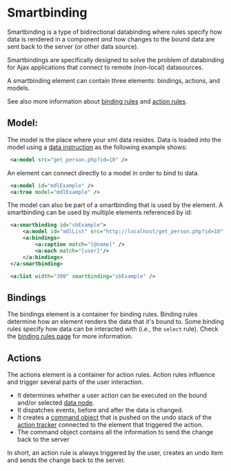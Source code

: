# Smartbinding

Smartbinding is a type of bidirectional databinding where 
rules specify how data is rendered in a component _and_ how changes to
the bound data are sent back to the server (or other data source). 

Smartbindings are specifically designed to solve the problem of databinding
for Ajax applications that connect to remote (non-local) datasources.

A smartbinding element can contain three elements: bindings, actions, and models.

See also more information about [binding rules](./binding.html) and [action rules](./action.html).

## Model:

The model is the place where your xml data resides. Data is loaded into the
model using a [data instruction](./datainstruction.html) as the following
example shows:

```xml
 <a:model src="get_person.php?id=10" />
```

An element can connect directly to a model in order to bind to data.

```xml
 <a:model id="mdlExample" />
 <a:tree model="mdlExample" />
```

The model can also be part of a smartbinding that is used by the element. 
A smartbinding can be used by multiple elements referenced by id:

```xml
 <a:smartbinding id="sbExample">
     <a:model id="mdlList" src="http://localhost/get_person.php?id=10" />
     <a:bindings>
         <a:caption match="[@name]" />
         <a:each match="[user]"/>
     </a:bindings>
 </a:smartbinding>

 <a:list width="300" smartbinding="sbExample" />
```

## Bindings

The bindings element is a container for binding rules. Binding rules determine
how an element renders the data that it's bound to. Some binding rules specify
how data can be interacted with (_i.e._, the `select` rule).
Check the [binding rules page](./binding_rules.html) for more information.

## Actions

The actions element is a container for action rules. Action rules influence 
and trigger several parts of the user interaction. 

* It determines whether a user action can be executed on the bound and/or 
     selected [data node](./datanode.html).
* It dispatches events, before and after the data is changed.
* It creates a [command object](http://en.wikipedia.org/wiki/Command_pattern)
     that is pushed on the undo stack of the [action tracker](./actiontracker.html)
     connected to the element that triggered the action.
* The command object contains all the information to send the change back 
     to the server

In short, an action rule is always triggered by the user, creates an 
undo item and sends the change back to the server.